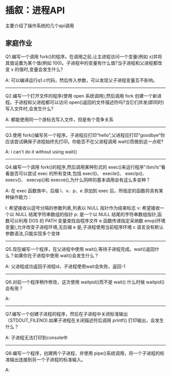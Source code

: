 # 插叙：进程API

主要介绍了操作系统的几个api调用

## 家庭作业

Q1.编写一个调用 fork()的程序。在调用之前,让主进程访问一个变量(例如 x)并将其值设置为某个值(例如 100)。子进程中的变量有什么值?当子进程和父进程都改变 x 的值时,变量会发生什么?

A: 可以编译运行q1.c代码，然后传入参数，可以发现父子进程变量互不影响。

---

Q2.编写一个打开文件的程序(使用 open 系统调用),然后调用 fork 创建一个新进程。子进程和父进程都可以访问 open()返回的文件描述符吗?当它们并发(即同时)写入文件时,会发生什么?

A: 都能使用同一个游标去写入文件，但是有个竞争关系

---

Q3.使用 fork()编写另一个程序。子进程应打印“hello”,父进程应打印“goodbye”你应该尝试确保子进程始终先打印。你能否不在父进程调用 wait()而做到这一点呢?

A: i can't do it without using wait()

---


Q4.编写一个调用 fork()的程序,然后调用某种形式的 exec()来运行程序"/bin/ls"看看是否可以尝试 exec 的所有变体,包括 execl()、 execle()、 execlp()、 execv()、 execvp()和 execve(),为什么同样的基本调用会有这么多变种？

A: 在 exec 函数族中，后缀 l、v、p、e 添加到 exec 后，所指定的函数将具有某种操作能力：

l: 希望接收以逗号分隔的参数列表,列表以 NULL 指针作为结束标志
v: 希望接收一个以 NULL 结尾字符串数组的指针
p: 是一个以 NULL 结尾的字符串数组指针,函数可以利用 DOS 的 PATH 变量查找自程序文件
e 函数传递指定采纳数 envp(环境变量),允许改变子进程环境,无后缀 e 是,子进程使用当前程序环境
c 语言没有默认参数语法,只能实现多个变体

---


Q5.现在编写一个程序，在父进程中使用 wait(),等待子进程完成。wait()返回什么？如果你在子进程中使用 wait()会发生什么？

A: 父进程成功返回子进程id，子进程使用wait会失败，返回-1

---


Q6.对前一个程序稍作修改，这次使用 waitpid()而不是 wait().什么时候 waitpid()会有用？

A:

---


Q7.编写一个创建子进程的程序，然后在子进程中关闭标准输出（STDOUT_FILENO).如果子进程在关闭描述符后调用 printf() 打印输出，会发生什么？

A: 子进程无法打印到console中

---


Q8.编写一个程序，创建两个子进程，并使用 pipe()系统调用，将一个子进程的标准输出连接到另一个子进程的标准输入。

A:
